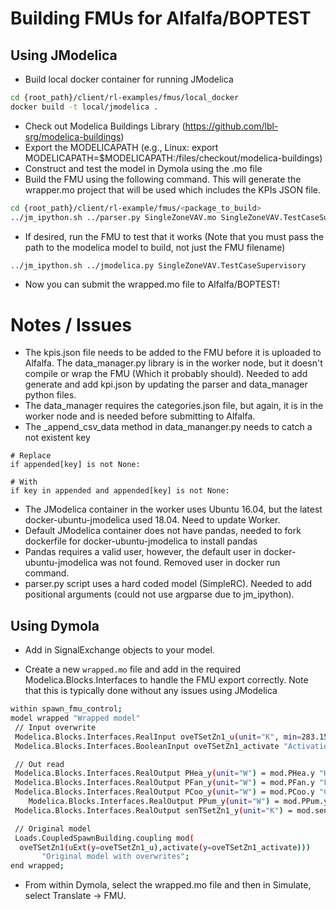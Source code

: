 # Building FMUs for Alfalfa/BOPTEST

## Using JModelica

* Build local docker container for running JModelica

```bash
cd {root_path}/client/rl-examples/fmus/local_docker
docker build -t local/jmodelica .
```

* Check out Modelica Buildings Library (https://github.com/lbl-srg/modelica-buildings)
* Export the MODELICAPATH (e.g., Linux: export MODELICAPATH=$MODELICAPATH:/files/checkout/modelica-buildings)
* Construct and test the model in Dymola using the .mo file
* Build the FMU using the following command. This will generate the wrapper.mo project that will be used which includes the KPIs JSON file.

```bash
cd {root_path}/client/rl-example/fmus/<package_to_build>
../jm_ipython.sh ../parser.py SingleZoneVAV.mo SingleZoneVAV.TestCaseSupervisory
```

* If desired, run the FMU to test that it works (Note that you must pass the path to the modelica model to build, not just the FMU filename)
```bash
../jm_ipython.sh ../jmodelica.py SingleZoneVAV.TestCaseSupervisory
```

* Now you can submit the wrapped.mo file to Alfalfa/BOPTEST!


# Notes / Issues

* The kpis.json file needs to be added to the FMU before it is uploaded to Alfalfa. The data_manager.py library is in the worker node, but it doesn't compile or wrap the FMU (Which it probably should). Needed to add generate and add kpi.json by updating the parser and data_manager python files.
* The data_manager requires the categories.json file, but again, it is in the worker node and is needed before submitting to Alfalfa.
* The _append_csv_data method in data_mananger.py needs to catch a not existent key

```
# Replace 
if appended[key] is not None:

# With
if key in appended and appended[key] is not None:
```
* The JModelica container in the worker uses Ubuntu 16.04, but the latest docker-ubuntu-jmodelica used 18.04. Need to update Worker. 
* Default JModelica container does not have pandas, needed to fork dockerfile for docker-ubuntu-jmodelica to install pandas
* Pandas requires a valid user, however, the default user in docker-ubuntu-jmodelica was not found. Removed user in docker run command.
* parser.py script uses a hard coded model (SimpleRC). Needed to add positional arguments (could not use argparse due to jm_ipython).


## Using Dymola

* Add in SignalExchange objects to your model.

* Create a new `wrapped.mo` file and add in the required Modelica.Blocks.Interfaces to handle the FMU 
export correctly. Note that this is typically done without any issues using JModelica

```bash
within spawn_fmu_control;
model wrapped "Wrapped model"
 // Input overwrite
 Modelica.Blocks.Interfaces.RealInput oveTSetZn1_u(unit="K", min=283.15, max=308.15) "Heating setpoint";
 Modelica.Blocks.Interfaces.BooleanInput oveTSetZn1_activate "Activation for Heating setpoint";

 // Out read
 Modelica.Blocks.Interfaces.RealOutput PHea_y(unit="W") = mod.PHea.y "Heater power";
 Modelica.Blocks.Interfaces.RealOutput PFan_y(unit="W") = mod.PFan.y "Fan electrical power";
 Modelica.Blocks.Interfaces.RealOutput PCoo_y(unit="W") = mod.PCoo.y "Cooling electrical power";
    Modelica.Blocks.Interfaces.RealOutput PPum_y(unit="W") = mod.PPum.y "Pump electrical power";
 Modelica.Blocks.Interfaces.RealOutput senTSetZn1_y(unit="K") = mod.senTSetZn1.y "Zn1 heating setpoint";

 // Original model
 Loads.CoupledSpawnBuilding.coupling mod(
  oveTSetZn1(uExt(y=oveTSetZn1_u),activate(y=oveTSetZn1_activate)))
       "Original model with overwrites";
end wrapped;
```
* From within Dymola, select the wrapped.mo file and then in Simulate, select Translate -> FMU.
